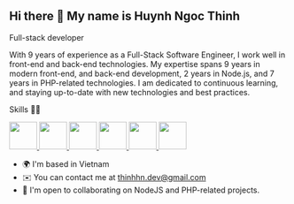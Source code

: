 Hi there 👋 My name is Huynh Ngoc Thinh
-------------------------------------

Full-stack developer

With 9 years of experience as a Full-Stack Software Engineer, I work well in front-end and back-end technologies.
My expertise spans 9 years in modern front-end, and back-end development, 2 years in Node.js, and 7 years in PHP-related technologies.
I am dedicated to continuous learning, and staying up-to-date with new technologies and best practices.

Skills 💪🏻
   <div dir="auto">
    <a target="_blank" rel="noopener noreferrer nofollow" href="https://raw.githubusercontent.com/danielcranney/readme-generator/main/public/icons/skills/php-colored.svg">
      <img src="https://raw.githubusercontent.com/danielcranney/readme-generator/main/public/icons/skills/php-colored.svg" width="50" height="50" style="max-width: 100%;">
    </a>
    <a target="_blank" rel="noopener noreferrer nofollow" href="https://raw.githubusercontent.com/danielcranney/readme-generator/main/public/icons/skills/javascript-colored.svg">
      <img src="https://raw.githubusercontent.com/danielcranney/readme-generator/main/public/icons/skills/javascript-colored.svg" width="50" height="50" style="max-width: 100%;">
    </a>
    <a target="_blank" rel="noopener noreferrer nofollow" href="https://raw.githubusercontent.com/danielcranney/readme-generator/main/public/icons/skills/typescript-colored.svg">
      <img src="https://raw.githubusercontent.com/danielcranney/readme-generator/main/public/icons/skills/typescript-colored.svg" width="50" height="50" style="max-width: 100%;">
    </a>
    <a target="_blank" rel="noopener noreferrer nofollow" href="https://raw.githubusercontent.com/danielcranney/readme-generator/main/public/icons/skills/webpack-colored.svg">
      <img src="https://raw.githubusercontent.com/danielcranney/readme-generator/main/public/icons/skills/webpack-colored.svg" width="50" height="50" style="max-width: 100%;">
    </a>
    <a target="_blank" rel="noopener noreferrer nofollow" href="https://raw.githubusercontent.com/danielcranney/readme-generator/main/public/icons/skills/nodejs-colored.svg">
      <img src="https://raw.githubusercontent.com/danielcranney/readme-generator/main/public/icons/skills/nodejs-colored.svg" width="50" height="50" style="max-width: 100%;">
    </a>
    <a target="_blank" rel="noopener noreferrer nofollow" href="https://raw.githubusercontent.com/danielcranney/readme-generator/main/public/icons/skills/react-colored.svg">
      <img src="https://raw.githubusercontent.com/danielcranney/readme-generator/main/public/icons/skills/react-colored.svg" width="50" height="50" style="max-width: 100%;">
    </a>
  </div>  

  
 - 🌍 I'm based in Vietnam
 - ✉️ You can contact me at thinhhn.dev@gmail.com
 - 🤝 I'm open to collaborating on NodeJS and PHP-related projects.
